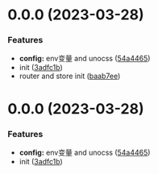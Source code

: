 # 0.0.0 (2023-03-28)


### Features

* **config:** env变量 and unocss ([54a4465](https://github.com/daguanren21/jounet-admin/commit/54a446543aeb3ee2f7fd9cbf9ab8532c909ed122))
* init ([3adfc1b](https://github.com/daguanren21/jounet-admin/commit/3adfc1bddaa2c3f6fe537742b93067d68b32ed1d))
* router and store init ([baab7ee](https://github.com/daguanren21/jounet-admin/commit/baab7eeaedab44b9559571758281f572a5a6e179))



# 0.0.0 (2023-03-28)


### Features

* **config:** env变量 and unocss ([54a4465](https://github.com/daguanren21/jounet-admin/commit/54a446543aeb3ee2f7fd9cbf9ab8532c909ed122))
* init ([3adfc1b](https://github.com/daguanren21/jounet-admin/commit/3adfc1bddaa2c3f6fe537742b93067d68b32ed1d))



